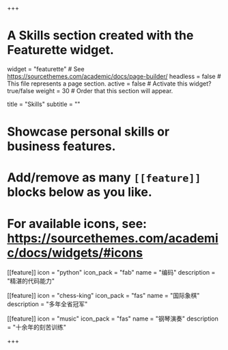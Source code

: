 +++
# A Skills section created with the Featurette widget.
widget = "featurette"  # See https://sourcethemes.com/academic/docs/page-builder/
headless = false # This file represents a page section.
active = false # Activate this widget? true/false
weight = 30  # Order that this section will appear.

title = "Skills"
subtitle = ""

# Showcase personal skills or business features.
# 
# Add/remove as many `[[feature]]` blocks below as you like.
# 
# For available icons, see: https://sourcethemes.com/academic/docs/widgets/#icons

[[feature]]
  icon = "python"
  icon_pack = "fab"
  name = "编码"
  description = "精湛的代码能力"

[[feature]]
  icon = "chess-king"
  icon_pack = "fas"
  name = "国际象棋"
  description = "多年全省冠军"  

[[feature]]
  icon = "music"
  icon_pack = "fas"
  name = "钢琴演奏"
  description = "十余年的刻苦训练"

+++
